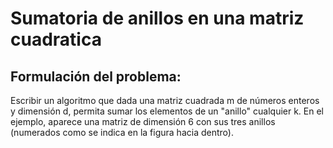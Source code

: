 
# Sumatoria de anillos en una matriz cuadratica

## Formulación del problema:
Escribir un algoritmo que dada una matriz cuadrada m de números enteros y dimensión d, permita sumar los elementos de un "anillo" cualquier k. En el ejemplo, aparece una matriz de dimensión 6 con sus tres anillos (numerados como se indica en la figura hacia dentro).
